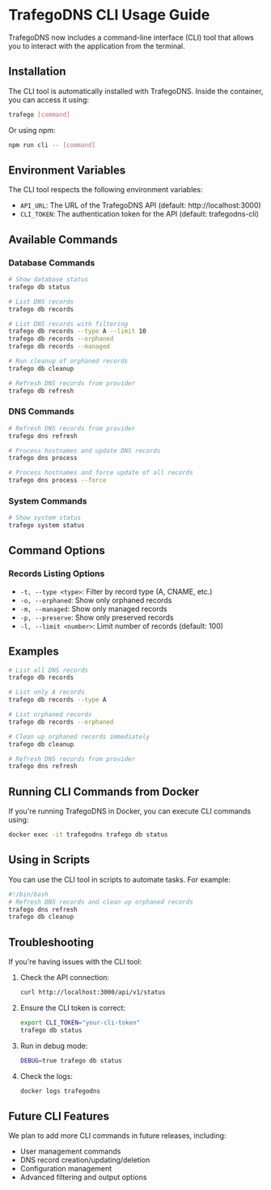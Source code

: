 # TrafegoDNS CLI Usage Guide

TrafegoDNS now includes a command-line interface (CLI) tool that allows you to interact with the application from the terminal.

## Installation

The CLI tool is automatically installed with TrafegoDNS. Inside the container, you can access it using:

```bash
trafego [command]
```

Or using npm:

```bash
npm run cli -- [command]
```

## Environment Variables

The CLI tool respects the following environment variables:

- `API_URL`: The URL of the TrafegoDNS API (default: http://localhost:3000)
- `CLI_TOKEN`: The authentication token for the API (default: trafegodns-cli)

## Available Commands

### Database Commands

```bash
# Show database status
trafego db status

# List DNS records
trafego db records

# List DNS records with filtering
trafego db records --type A --limit 10
trafego db records --orphaned
trafego db records --managed

# Run cleanup of orphaned records
trafego db cleanup

# Refresh DNS records from provider
trafego db refresh
```

### DNS Commands

```bash
# Refresh DNS records from provider
trafego dns refresh

# Process hostnames and update DNS records
trafego dns process

# Process hostnames and force update of all records
trafego dns process --force
```

### System Commands

```bash
# Show system status
trafego system status
```

## Command Options

### Records Listing Options

- `-t, --type <type>`: Filter by record type (A, CNAME, etc.)
- `-o, --orphaned`: Show only orphaned records
- `-m, --managed`: Show only managed records
- `-p, --preserve`: Show only preserved records
- `-l, --limit <number>`: Limit number of records (default: 100)

## Examples

```bash
# List all DNS records
trafego db records

# List only A records
trafego db records --type A

# List orphaned records
trafego db records --orphaned

# Clean up orphaned records immediately
trafego db cleanup

# Refresh DNS records from provider
trafego dns refresh
```

## Running CLI Commands from Docker

If you're running TrafegoDNS in Docker, you can execute CLI commands using:

```bash
docker exec -it trafegodns trafego db status
```

## Using in Scripts

You can use the CLI tool in scripts to automate tasks. For example:

```bash
#!/bin/bash
# Refresh DNS records and clean up orphaned records
trafego dns refresh
trafego db cleanup
```

## Troubleshooting

If you're having issues with the CLI tool:

1. Check the API connection:
   ```bash
   curl http://localhost:3000/api/v1/status
   ```

2. Ensure the CLI token is correct:
   ```bash
   export CLI_TOKEN="your-cli-token"
   trafego db status
   ```

3. Run in debug mode:
   ```bash
   DEBUG=true trafego db status
   ```

4. Check the logs:
   ```bash
   docker logs trafegodns
   ```

## Future CLI Features

We plan to add more CLI commands in future releases, including:

- User management commands
- DNS record creation/updating/deletion
- Configuration management
- Advanced filtering and output options